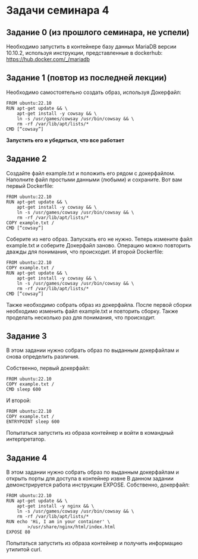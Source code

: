 # Задачи семинара 4

## Задание 0 (из прошлого семинара, не успели)

Необходимо запустить в контейнере базу данных MariaDB версии 10.10.2, используя инструкции, представленные в dockerhub: https://hub.docker.com/_/mariadb

## Задание 1 (повтор из последней лекции)

Необходимо самостоятельно создать образ, используя Докерфайл:

```
FROM ubuntu:22.10
RUN apt-get update && \
    apt-get install -y cowsay && \
    ln -s /usr/games/cowsay /usr/bin/cowsay && \
    rm -rf /var/lib/apt/lists/*
CMD [“cowsay”]
```

**Запустить его и убедиться, что все работает**

## Задание 2

Создайте файл example.txt и положить его рядом с докерфайлом. Наполните файл простыми данными (любыми) и сохраните. 
Вот вам первый Dockerfile:
```
FROM ubuntu:22.10
RUN apt-get update && \
    apt-get install -y cowsay && \
    ln -s /usr/games/cowsay /usr/bin/cowsay && \
    rm -rf /var/lib/apt/lists/*
COPY example.txt /
CMD [“cowsay”]
```

Соберите из него образ. Запускать его не нужно. Теперь измените файл example.txt и соберите Докерфайл заново.
Операцию можно повторить дважды для понимания, что происходит.
И второй Dockerfile:

```
FROM ubuntu:22.10
COPY example.txt /
RUN apt-get update && \
    apt-get install -y cowsay && \
    ln -s /usr/games/cowsay /usr/bin/cowsay && \
    rm -rf /var/lib/apt/lists/*
CMD [“cowsay”]
```

Также необходимо собрать образ из докерфайла. После первой сборки необходимо изменить файл example.txt и повторить сборку. Также проделать несколько раз для понимания, что происходит.

## Задание 3

В этом задании нужно собрать образ по выданным докерфайлам и снова определить различия.

Собственно, первый докерфайл:
```
FROM ubuntu:22.10
COPY example.txt /
CMD sleep 600
```
И второй:
```
FROM ubuntu:22.10
COPY example.txt /
ENTRYPOINT sleep 600
```

Попытаться запустить из образа контейнер и войти в командный интерпретатор.

## Задание 4

В этом задании нужно собрать образ по выданным докерфайлам и открыть порты для доступа в контейнер извне
В данном задании демонстрируется работа инструкции EXPOSE.
Собственно, докерфайл:

```
FROM ubuntu:22.10
RUN apt-get update && \
    apt-get install -y nginx && \
    ln -s /usr/games/cowsay /usr/bin/cowsay && \
    rm -rf /var/lib/apt/lists/*
RUN echo 'Hi, I am in your container' \
        >/usr/share/nginx/html/index.html
EXPOSE 80
```

Попытаться запустить из образа контейнер и получить информацию утилитой curl.


